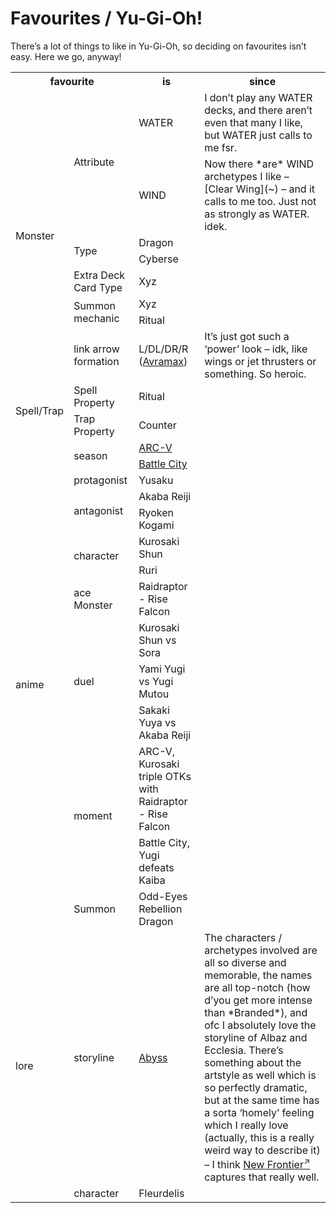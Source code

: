 # Favourites / Yu-Gi-Oh!
<!-- #SQUARK live!
| dest = yugioh/favourites
| title = Favourites / Yu-Gi-Oh!
| desc = My favourites in Yu-Gi-Oh!
| head = Yu-Gi-Oh! Favourites
| style = yugioh
| index = lists / fav
| shard = #INDEX / yugioh / opinion
-->

There’s a lot of things to like in Yu-Gi-Oh, so deciding on favourites isn’t easy. Here we go, anyway!

<table>
  <tr>
    <th colspan="2"> favourite </th>
    <th> is </th>
    <th> since </th>
  </tr>
  <tr>
    <td rowspan="8"> Monster </td>
    <td rowspan="2"> Attribute </td>
    <td> WATER </td>
    <td> I don’t play any WATER decks, and there aren’t even that many I like, but WATER just calls to me fsr. </td>
  </tr>
  <tr>
    <td> WIND </td>
    <td> Now there *are* WIND archetypes I like – [Clear Wing](~) – and it calls to me too. Just not as strongly as WATER. idek. </td>
  </tr>
  <tr>
    <td rowspan="2"> Type </td>
    <td> Dragon </td>
    <td> </td>
  </tr>
  <tr>
    <td> Cyberse </td>
    <td> </td>
  </tr>
  <tr>
    <td> Extra Deck Card Type </td>
    <td> Xyz </td>
    <td> </td>
  </tr>
  <tr>
    <td rowspan="2"> Summon mechanic </td>
    <td> Xyz </td>
    <td> </td>
  </tr>
  <tr>
    <td> Ritual </td>
    <td> </td>
  </tr>
  <tr>
    <td> link arrow formation </td>
    <td> L/DL/DR/R (<a href="">Avramax</a>) </td>
    <td> It’s just got such a ‘power’ look – idk, like wings or jet thrusters or something. So heroic. </td>
  </tr>
  <tr>
    <td rowspan="2"> Spell/Trap </td>
    <td> Spell Property </td>
    <td> Ritual </td>
  </tr>
  <tr>
    <td> Trap Property </td>
    <td> Counter </td>
  </tr>
  <tr>
    <td rowspan="14"> anime </td>
    <td rowspan="2"> season </td>
    <td> <a href="">ARC-V</a> </td>
    <td> </td>
  </tr>
  <tr>
    <td> <a href="">Battle City</a> </td>
    <td> </td>
  </tr>
  <tr>
    <td> protagonist </td>
    <td> Yusaku </td>
    <td> </td>
  </tr>
  <tr>
    <td rowspan="2"> antagonist </td>
    <td> Akaba Reiji </td>
    <td> </td>
  </tr>
  <tr>
    <td> Ryoken Kogami </td>
    <td> </td>
  </tr>
  <tr>
    <td rowspan="2"> character </td>
    <td> Kurosaki Shun </td>
    <td> </td>
  </tr>
  <tr>
    <td> Ruri </td>
    <td> </td>
  </tr>
  <tr>
    <td> ace Monster </td>
    <td> Raidraptor - Rise Falcon </td>
    <td> </td>
  </tr>
  <tr>
    <td rowspan="3"> duel </td>
    <td> Kurosaki Shun vs Sora </td>
    <td> </td>
  </tr>
  <tr>
    <td> Yami Yugi vs Yugi Mutou </td>
    <td> </td>
  </tr>
  <tr>
    <td> Sakaki Yuya vs Akaba Reiji </td>
    <td> </td>
  </tr>
  <tr>
    <td rowspan="2"> moment </td>
    <td> ARC-V, Kurosaki triple OTKs with Raidraptor - Rise Falcon </td>
    <td> </td>
  </tr>
  <tr>
    <td> Battle City, Yugi defeats Kaiba </td>
    <td> </td>
  </tr>
  <tr>
    <td> Summon </td>
    <td> Odd-Eyes Rebellion Dragon </td>
  </tr>
  <tr>
    <td rowspan="2"> lore </td>
    <td> storyline </td>
    <td> <a href="https://yugipedia.com/wiki/The_Valuable_Book_EX_2_card_storylines">Abyss</a> </td>
    <td> The characters / archetypes involved are all so diverse and memorable, the names are all top-notch (how d’you get more intense than *Branded*), and ofc I absolutely love the storyline of Albaz and Ecclesia. There’s something about the artstyle as well which is so perfectly dramatic, but at the same time has a sorta ‘homely’ feeling which I really love (actually, this is a really weird way to describe it) – I think <a target="_blank" href="https://yugipedia.com/wiki/New_Frontier">New Frontier<sup>↗</sup></a> captures that really well. </td>
  </tr>
  <tr>
    <td> character </td>
    <td> Fleurdelis </td>
    <td> </td>
  </tr>
</table>
